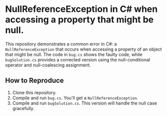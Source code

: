 # NullReferenceException in C# when accessing a property that might be null.

This repository demonstrates a common error in C#: a `NullReferenceException` that occurs when accessing a property of an object that might be null.  The code in `bug.cs` shows the faulty code, while `bugSolution.cs` provides a corrected version using the null-conditional operator and null-coalescing assignment.

## How to Reproduce

1. Clone this repository.
2. Compile and run `bug.cs`.  You'll get a `NullReferenceException`.
3. Compile and run `bugSolution.cs`. This version will handle the null case gracefully.